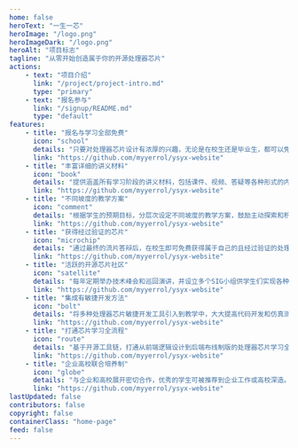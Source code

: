 ```yaml
---
home: false
heroText: "一生一芯"
heroImage: "/logo.png"
heroImageDark: "/logo.png"
heroAlt: "项目标志"
tagline: "从零开始创造属于你的开源处理器芯片"
actions:
    - text: "项目介绍"
      link: "/project/project-intro.md"
      type: "primary"
    - text: "报名参与"
      link: "/signup/README.md"
      type: "default"
features:
    - title: "报名与学习全部免费"
      icon: "school"
      details: "只要对处理器芯片设计有浓厚的兴趣，无论是在校生还是毕业生，都可以免费报名参加学习。"
      link: "https://github.com/myyerrol/ysyx-website"
    - title: "丰富详细的讲义材料"
      icon: "book"
      details: "提供涵盖所有学习阶段的讲义材料，包括课件、视频、答疑等各种形式的内容。"
      link: "https://github.com/myyerrol/ysyx-website"
    - title: "不同坡度的教学方案"
      icon: "comment"
      details: "根据学生的预期目标，分层次设定不同坡度的教学方案，鼓励主动探索和积极实践。"
      link: "https://github.com/myyerrol/ysyx-website"
    - title: "获得经过验证的芯片"
      icon: "microchip"
      details: "通过最终的流片答辩后，在校生即可免费获得属于自己的且经过验证的处理器芯片。"
      link: "https://github.com/myyerrol/ysyx-website"
    - title: "活跃的开源芯片社区"
      icon: "satellite"
      details: "每年定期举办技术峰会和巡回演讲，并设立多个SIG小组供学生们实现各种有创意的想法。"
      link: "https://github.com/myyerrol/ysyx-website"
    - title: "集成有敏捷开发方法"
      icon: "bolt"
      details: "将多种处理器芯片敏捷开发工具引入到教学中，大大提高代码开发和仿真测试的效率。"
      link: "https://github.com/myyerrol/ysyx-website"
    - title: "打通芯片学习全流程"
      icon: "route"
      details: "基于开源工具链，打通从前端逻辑设计到后端布线制版的处理器芯片学习全流程。"
      link: "https://github.com/myyerrol/ysyx-website"
    - title: "企业高校联合培养制"
      icon: "globe"
      details: "与企业和高校展开密切合作，优秀的学生可被推荐到企业工作或高校深造。"
      link: "https://github.com/myyerrol/ysyx-website"
lastUpdated: false
contributors: false
copyright: false
containerClass: "home-page"
feed: false
---
```


<!-- ::: warning 活动公告
第六期“一生一芯”计划即将于2023年7月2日启动，待第六期宣讲会结束后会重新开启报名通道。
- **会议时间**：7月2日（周日）下午 14:30-16:30
- **腾讯会议**：134-206-904
- **视频链接**：http://live.bilibili.com/24416626
- **线下参会**：下方扫码报名（北京/上海），有纪念品。<span style="color:red;">线下参会报名截止：7月1日23:59</span>

<el-row align="middle"
        :gutter="20">
    <el-col :span="8">
        <img src="/res/images/poster-1.png" />
    </el-col>
    <el-col :span="8">
        <img src="/res/images/poster-2.png" />
    </el-col>
    <el-col :span="8">
        <img src="/res/images/poster-3.png" />
    </el-col>
</el-row>
::: -->

<TheHome />
